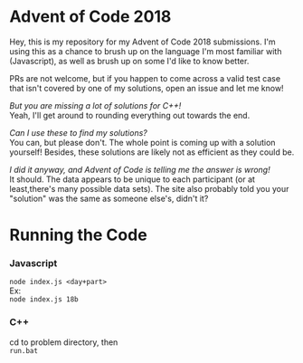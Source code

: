# Advent of Code 2018
Hey, this is my repository for my Advent of Code 2018 submissions. I'm using this as a chance to brush up on the language I'm most familiar with (Javascript), as well as brush up on some I'd like to know better.

PRs are not welcome, but if you happen to come across a valid test case that isn't covered by one of my solutions, open an issue and let me know!

*But you are missing a lot of solutions for C++!*  
Yeah, I'll get around to rounding everything out towards the end.

*Can I use these to find my solutions?*  
You can, but please don't. The whole point is coming up with a solution yourself! Besides, these solutions are likely not as efficient as they could be.

*I did it anyway, and Advent of Code is telling me the answer is wrong!*  
It should. The data appears to be unique to each participant (or at least,there's many possible data sets). The site also probably told you your "solution" was the same as someone else's, didn't it?

# Running the Code
### Javascript
`node index.js <day+part>`  
Ex:  
`node index.js 18b`
### C++
cd to problem directory, then  
`run.bat`